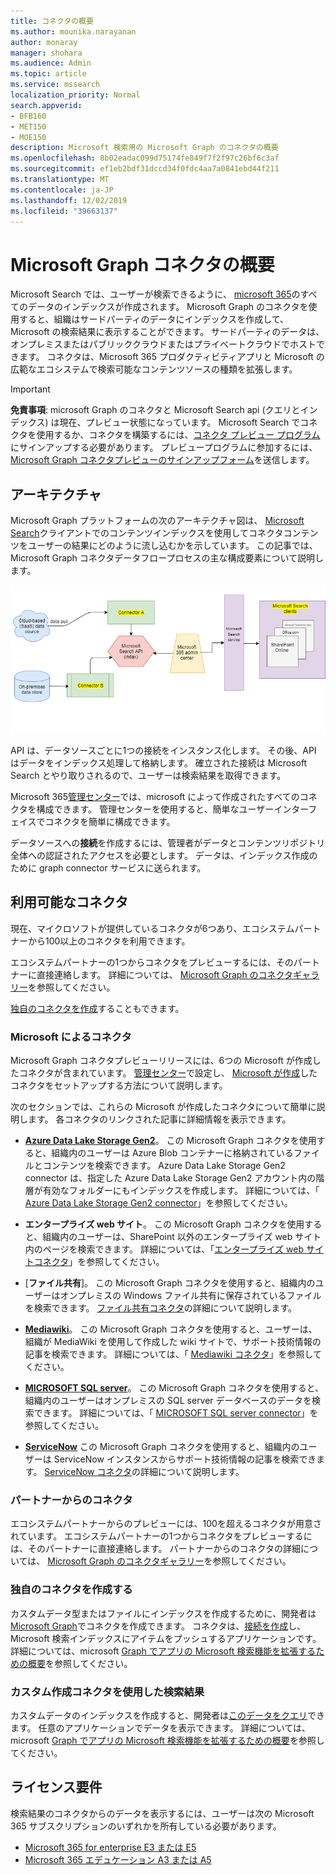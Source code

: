```yaml
---
title: コネクタの概要
ms.author: mounika.narayanan
author: monaray
manager: shohara
ms.audience: Admin
ms.topic: article
ms.service: mssearch
localization_priority: Normal
search.appverid:
- BFB160
- MET150
- MOE150
description: Microsoft 検索用の Microsoft Graph のコネクタの概要
ms.openlocfilehash: 8b02eadac099d75174fe849f7f2f97c26bf6c3af
ms.sourcegitcommit: ef1eb2bdf31dccd34f0fdc4aa7a0841ebd44f211
ms.translationtype: MT
ms.contentlocale: ja-JP
ms.lasthandoff: 12/02/2019
ms.locfileid: "39663137"
---
```

# <a name="overview-of-microsoft-graph-connectors"></a>Microsoft Graph コネクタの概要

Microsoft Search では、ユーザーが検索できるように、 [microsoft 365](https://www.microsoft.com/microsoft-365)のすべてのデータのインデックスが作成されます。 Microsoft Graph のコネクタを使用すると、組織はサードパーティのデータにインデックスを作成して、Microsoft の検索結果に表示することができます。 サードパーティのデータは、オンプレミスまたはパブリッククラウドまたはプライベートクラウドでホストできます。 コネクタは、Microsoft 365 プロダクティビティアプリと Microsoft の広範なエコシステムで検索可能なコンテンツソースの種類を拡張します。

> [!IMPORTANT]
> **免責事項**: microsoft Graph のコネクタと Microsoft Search api (クエリとインデックス) は現在、プレビュー状態になっています。 Microsoft Search でコネクタを使用するか、コネクタを構築するには、[コネクタ プレビュー プログラム](connectors-preview.md)にサインアップする必要があります。 プレビュープログラムに参加するには、 [Microsoft Graph コネクタプレビューのサインアップフォーム](https://forms.office.com/Pages/ResponsePage.aspx?id=v4j5cvGGr0GRqy180BHbRxWYgu82J_RFnMMATAS6_chUNVYwNU1CMDNZUDBSSDZKWVo2RDJDRjRLQi4u)を送信します。

## <a name="architecture"></a>アーキテクチャ
Microsoft Graph プラットフォームの次のアーキテクチャ図は、 [Microsoft Search](https://docs.microsoft.com/microsoftsearch/overview-microsoft-search)クライアントでのコンテンツインデックスを使用してコネクタコンテンツをユーザーの結果にどのように流し込むかを示しています。 この記事では、Microsoft Graph コネクタデータフロープロセスの主な構成要素について説明します。

![図: 社内およびクラウドベースのデータは、コネクタによって取得され、Microsoft Search API によってインデックスが作成され、Microsoft Search サービスが結果をユーザーに配信します。](media/highlevel-connectors_FINAL.png)

API は、データソースごとに1つの接続をインスタンス化します。 その後、API はデータをインデックス処理して格納します。 確立された接続は Microsoft Search とやり取りされるので、ユーザーは検索結果を取得できます。

Microsoft 365[管理センター](https://admin.microsoft.com)では、microsoft によって作成されたすべてのコネクタを構成できます。 管理センターを使用すると、簡単なユーザーインターフェイスでコネクタを簡単に構成できます。

データソースへの**接続**を作成するには、管理者がデータとコンテンツリポジトリ全体への認証されたアクセスを必要とします。 データは、インデックス作成のために graph connector サービスに送られます。

## <a name="available-connectors"></a>利用可能なコネクタ
現在、マイクロソフトが提供しているコネクタが6つあり、エコシステムパートナーから100以上のコネクタを利用できます。

エコシステムパートナーの1つからコネクタをプレビューするには、そのパートナーに直接連絡します。 詳細については、 [Microsoft Graph のコネクタギャラリー](connectors-gallery.md)を参照してください。

[独自のコネクタを作成](https://docs.microsoft.com/graph/search-concept-overview)することもできます。

### <a name="connectors-by-microsoft"></a>Microsoft によるコネクタ
Microsoft Graph コネクタプレビューリリースには、6つの Microsoft が作成したコネクタが含まれています。 [管理センター](https://admin.microsoft.com)で設定し、 [Microsoft が作成](configure-connector.md)したコネクタをセットアップする方法について説明します。

次のセクションでは、これらの Microsoft が作成したコネクタについて簡単に説明します。 各コネクタのリンクされた記事に詳細情報を表示できます。

- **[Azure Data Lake Storage Gen2](https://docs.microsoft.com/azure/storage/blobs/data-lake-storage-introduction)**。 この Microsoft Graph コネクタを使用すると、組織内のユーザーは Azure Blob コンテナーに格納されているファイルとコンテンツを検索できます。 Azure Data Lake Storage Gen2 connector は、指定した Azure Data Lake Storage Gen2 アカウント内の階層が有効なフォルダーにもインデックスを作成します。
詳細については、「 [Azure Data Lake Storage Gen2 connector](azure-data-lake-connector.md)」を参照してください。

- **エンタープライズ web サイト**。 この Microsoft Graph コネクタを使用すると、組織内のユーザーは、SharePoint 以外のエンタープライズ web サイト内のページを検索できます。
詳細については、「[エンタープライズ web サイトコネクタ](enterprise-web-connector.md)」を参照してください。

- [**ファイル共有**]。 この Microsoft Graph コネクタを使用すると、組織内のユーザーはオンプレミスの Windows ファイル共有に保存されているファイルを検索できます。
[ファイル共有コネクタ](file-share-connector.md)の詳細について説明します。

- **[Mediawiki](https://www.mediawiki.org/wiki/MediaWiki)**。 この Microsoft Graph コネクタを使用すると、ユーザーは、組織が MediaWiki を使用して作成した wiki サイトで、サポート技術情報の記事を検索できます。
詳細については、「 [Mediawiki コネクタ](mediawiki-connector.md)」を参照してください。

- **[MICROSOFT SQL server](https://www.microsoft.com/sql-server/sql-server-2017)**。 この Microsoft Graph コネクタを使用すると、組織内のユーザーはオンプレミスの SQL server データベースのデータを検索できます。
詳細については、「 [MICROSOFT SQL server connector](MSSQL-connector.md)」を参照してください。

- **[ServiceNow](https://www.servicenow.com)** この Microsoft Graph コネクタを使用すると、組織内のユーザーは ServiceNow インスタンスからサポート技術情報の記事を検索できます。
[ServiceNow コネクタ](servicenow-connector.md)の詳細について説明します。

### <a name="connectors-from-our-partners"></a>パートナーからのコネクタ
エコシステムパートナーからのプレビューには、100を超えるコネクタが用意されています。 エコシステムパートナーの1つからコネクタをプレビューするには、そのパートナーに直接連絡します。
パートナーからのコネクタの詳細については、 [Microsoft Graph のコネクタギャラリー](connectors-gallery.md)を参照してください。

### <a name="build-your-own-connector"></a>独自のコネクタを作成する
カスタムデータ型またはファイルにインデックスを作成するために、開発者は[Microsoft Graph](https://developer.microsoft.com/graph/)でコネクタを作成できます。 コネクタは、[接続を作成](https://docs.microsoft.com/graph/search-index-manage-connections)し、Microsoft 検索インデックスにアイテムをプッシュするアプリケーションです。 詳細については、microsoft [Graph でアプリの Microsoft 検索機能を拡張するための概要](https://docs.microsoft.com/graph/search-concept-overview)を参照してください。

### <a name="search-results-with-your-custom-built-connector"></a>カスタム作成コネクタを使用した検索結果
カスタムデータのインデックスを作成すると、開発者は[このデータをクエリ](https://docs.microsoft.com/graph/search-concept-custom-types)できます。 任意のアプリケーションでデータを表示できます。 詳細については、microsoft [Graph でアプリの Microsoft 検索機能を拡張するための概要](https://docs.microsoft.com/graph/search-concept-overview)を参照してください。

## <a name="license-requirements"></a>ライセンス要件
検索結果のコネクタからのデータを表示するには、ユーザーは次の Microsoft 365 サブスクリプションのいずれかを所有している必要があります。
- <a href="https://www.microsoft.com/microsoft-365/compare-all-microsoft-365-plans" target="_blank">Microsoft 365 for enterprise E3 または E5</a>
- <a href="https://www.microsoft.com/microsoft-365/academic/compare-office-365-education-plans?activetab=tab:primaryr1" target="_blank">Microsoft 365 エデュケーション A3 または A5</a>
